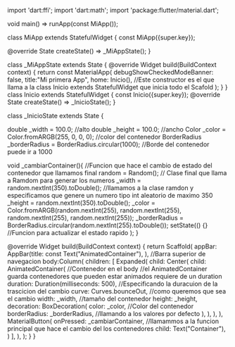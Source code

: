 import 'dart:ffi';
import 'dart:math';
import 'package:flutter/material.dart';

void main() => runApp(const MiApp());

class MiApp extends StatefulWidget {
  const MiApp({super.key});

  @override
  State<MiApp> createState() => _MiAppState();
}

class _MiAppState extends State<MiApp> {
  @override
  Widget build(BuildContext context) {
    return const MaterialApp(
      debugShowCheckedModeBanner: false,
      title:"Mi primera App",
      home: Inicio(), //Este constructor es el que llama a la class Inicio extends StatefulWidget que inicia todo el Scafold
    );
  }
}
class Inicio extends StatefulWidget {
  const Inicio({super.key});
  @override
  State<Inicio> createState() => _InicioState();
}

class _InicioState extends State<Inicio> {
  
  double _width = 100.0; //alto
  double _height = 100.0; //ancho
  Color _color = Color.fromARGB(255, 0, 0, 0); //color del contenedor 
  BorderRadius _borderRadius = BorderRadius.circular(1000); //Borde del contenedor puede ir a 1000

  void _cambiarContainer(){ //Funcion que hace el cambio de estado del contenedor que llamamos 
    final random = Random(); // Clase final que llama a Ramdom para generar los numeros 
      _width = random.nextInt(350).toDouble(); //llamamos a la clase ramdon y especificamos que genere un numero tipo int aleatorio de maximo 350 
      _height = random.nextInt(350).toDouble();
      _color = Color.fromARGB(random.nextInt(255), random.nextInt(255), random.nextInt(255), random.nextInt(255));
      _borderRadius = BorderRadius.circular(random.nextInt(255).toDouble());
      setState(() {} //Funcion para actualizar el estado rapido
    );
  }

  @override
  Widget build(BuildContext context) {
    return Scaffold(
      appBar: AppBar(title: const Text("AnimatedContainer"),
      ), //Barra superior de navegacion 
      body:Column(
        children: [
          Expanded(
            child: Center(
              child: AnimatedContainer( //Contenedor en el body //el AnimatedContainer guarda contenedores que pueden estar animados requiere de un duration
                duration: Duration(milliseconds: 500), //Especificando la duracuion de la trascicion del cambio 
                curve: Curves.bounceOut, //como queremos que sea el cambio 
                width: _width, //tamaño del contenedor
                height: _height, 
                decoration: BoxDecoration(
                  color: _color, //Color del contenedor
                  borderRadius: _borderRadius, //llamando a los valores por defecto 
                ),
              ),
            ),
          ),
          MaterialButton( 
            onPressed: _cambiarContainer, //llamammos a la funcion principal que hace el cambio del los contenedores
            child: Text("Container"),
          )
        ],
      ),
    );
  }
}